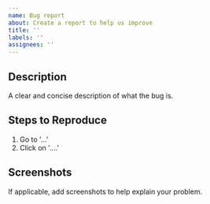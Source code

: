 ```yaml
---
name: Bug report
about: Create a report to help us improve
title: ''
labels: ''
assignees: ''
---
```


## Description

A clear and concise description of what the bug is.

## Steps to Reproduce

1. Go to '...'
2. Click on '....'

## Screenshots

If applicable, add screenshots to help explain your problem.
